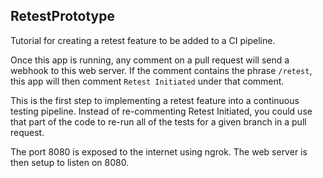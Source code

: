 ## RetestPrototype

Tutorial for creating a retest feature to be added to a CI pipeline. 

Once this app is running, any comment on a pull request will send a webhook to this web server. If the comment contains the phrase `/retest`, this app will then comment `Retest Initiated` under that comment.

This is the first step to implementing a retest feature into a continuous testing pipeline. Instead of re-commenting Retest Initiated, you could use that part of the code to re-run all of the tests for a given branch in a pull request.

The port 8080 is exposed to the internet using ngrok. The web server is then setup to listen on 8080.
